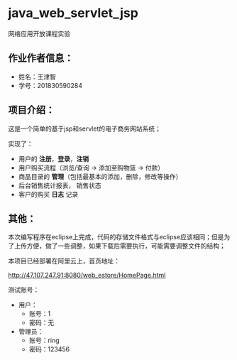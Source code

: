 # java_web_servlet_jsp

网络应用开放课程实验

## 作业作者信息：

- 姓名：王津智
- 学号：201830590284

## 项目介绍：

这是一个简单的基于jsp和servlet的电子商务网站系统；

实现了：

- 用户的 **注册**，**登录**，**注销**
- 用户购买流程（浏览/查询 -> 添加至购物篮 -> 付款）
- 商品目录的 **管理**（包括最基本的添加，删除，修改等操作）
- 后台销售统计报表， 销售状态
- 客户的购买 **日志** 记录

## 其他：

本次编写程序在eclipse上完成，代码的存储文件格式与eclipse应该相同；但是为了上传方便，做了一些调整，如果下载后需要执行，可能需要调整文件的结构；

本项目已经部署在阿里云上，首页地址：

http://47.107.247.91:8080/web_estore/HomePage.html

测试账号：

- 用户：
  - 账号：1
  - 密码：无
- 管理员：
  - 账号：ring
  - 密码：123456
